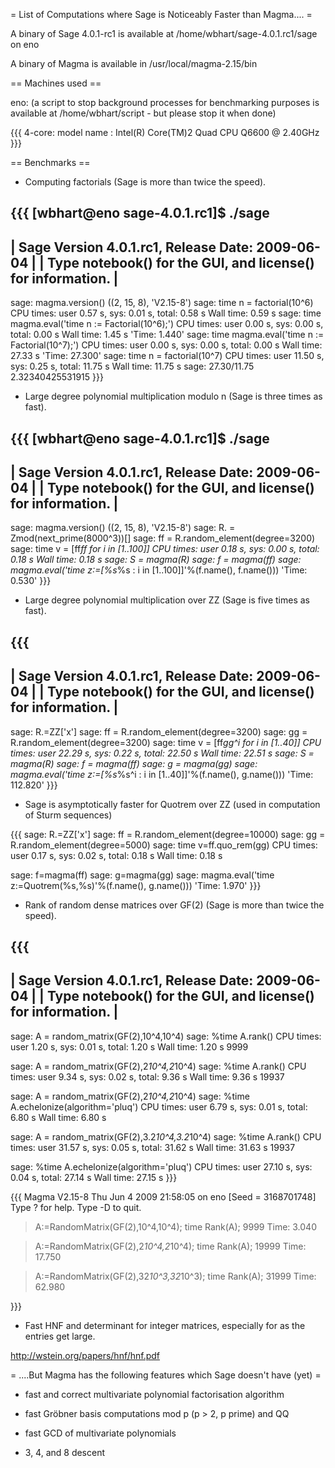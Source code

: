 = List of Computations where Sage is Noticeably Faster than Magma.... =

A binary of Sage 4.0.1-rc1 is available at /home/wbhart/sage-4.0.1.rc1/sage on eno

A binary of Magma is available in /usr/local/magma-2.15/bin

== Machines used ==

eno: (a script to stop background processes for benchmarking purposes is available at /home/wbhart/script - but please stop it when done)

{{{
4-core: model name	: Intel(R) Core(TM)2 Quad CPU    Q6600  @ 2.40GHz
}}}

== Benchmarks ==

* Computing factorials (Sage is more than twice the speed).

{{{
[wbhart@eno sage-4.0.1.rc1]$ ./sage
----------------------------------------------------------------------
| Sage Version 4.0.1.rc1, Release Date: 2009-06-04                   |
| Type notebook() for the GUI, and license() for information.        |
----------------------------------------------------------------------
sage: magma.version()
((2, 15, 8), 'V2.15-8')
sage: time n = factorial(10^6)
CPU times: user 0.57 s, sys: 0.01 s, total: 0.58 s
Wall time: 0.59 s
sage: time magma.eval('time n := Factorial(10^6);')
CPU times: user 0.00 s, sys: 0.00 s, total: 0.00 s
Wall time: 1.45 s
'Time: 1.440'
sage: time magma.eval('time n := Factorial(10^7);')
CPU times: user 0.00 s, sys: 0.00 s, total: 0.00 s
Wall time: 27.33 s
'Time: 27.300'
sage: time n = factorial(10^7)
CPU times: user 11.50 s, sys: 0.25 s, total: 11.75 s
Wall time: 11.75 s
sage: 27.30/11.75
2.32340425531915
}}}

* Large degree polynomial multiplication modulo n (Sage is three times as fast).

{{{
[wbhart@eno sage-4.0.1.rc1]$ ./sage
----------------------------------------------------------------------
| Sage Version 4.0.1.rc1, Release Date: 2009-06-04                   |
| Type notebook() for the GUI, and license() for information.        |
----------------------------------------------------------------------
sage: magma.version()
((2, 15, 8), 'V2.15-8')
sage: R.<t> = Zmod(next_prime(8000^3))[]
sage: ff = R.random_element(degree=3200)
sage: time v = [ff*ff for i in [1..100]]
CPU times: user 0.18 s, sys: 0.00 s, total: 0.18 s
Wall time: 0.18 s
sage: S = magma(R)
sage: f = magma(ff)
sage: magma.eval('time z:=[%s*%s : i in [1..100]]'%(f.name(), f.name()))
'Time: 0.530'
}}}

* Large degree polynomial multiplication over ZZ (Sage is five times as fast).

{{{
----------------------------------------------------------------------
| Sage Version 4.0.1.rc1, Release Date: 2009-06-04                   |
| Type notebook() for the GUI, and license() for information.        |
----------------------------------------------------------------------
sage: R.<x>=ZZ['x']
sage: ff = R.random_element(degree=3200)
sage: gg = R.random_element(degree=3200)
sage: time v = [ff*gg^i for i in [1..40]]
CPU times: user 22.29 s, sys: 0.22 s, total: 22.50 s
Wall time: 22.51 s
sage: S = magma(R)
sage: f = magma(ff)
sage: g = magma(gg)
sage: magma.eval('time z:=[%s*%s^i : i in [1..40]]'%(f.name(), g.name()))
'Time: 112.820'
}}}

* Sage is asymptotically faster for Quotrem over ZZ (used in computation of Sturm sequences)

{{{
sage: R.<x>=ZZ['x']
sage: ff = R.random_element(degree=10000)
sage: gg = R.random_element(degree=5000)
sage: time v=ff.quo_rem(gg)
CPU times: user 0.17 s, sys: 0.02 s, total: 0.18 s
Wall time: 0.18 s

sage: f=magma(ff)
sage: g=magma(gg)
sage: magma.eval('time z:=Quotrem(%s,%s)'%(f.name(), g.name()))
'Time: 1.970'
}}}

* Rank of random dense matrices over GF(2) (Sage is more than twice the speed).

{{{
----------------------------------------------------------------------
| Sage Version 4.0.1.rc1, Release Date: 2009-06-04                   |
| Type notebook() for the GUI, and license() for information.        |
----------------------------------------------------------------------
sage: A = random_matrix(GF(2),10^4,10^4)
sage: %time A.rank()
CPU times: user 1.20 s, sys: 0.01 s, total: 1.20 s
Wall time: 1.20 s
9999

sage: A = random_matrix(GF(2),2*10^4,2*10^4)
sage: %time A.rank()
CPU times: user 9.34 s, sys: 0.02 s, total: 9.36 s
Wall time: 9.36 s
19937

sage: A = random_matrix(GF(2),2*10^4,2*10^4)
sage: %time A.echelonize(algorithm='pluq')
CPU times: user 6.79 s, sys: 0.01 s, total: 6.80 s
Wall time: 6.80 s

sage: A = random_matrix(GF(2),3.2*10^4,3.2*10^4)
sage: %time A.rank()
CPU times: user 31.57 s, sys: 0.05 s, total: 31.62 s
Wall time: 31.63 s
19937

sage: %time A.echelonize(algorithm='pluq')
CPU times: user 27.10 s, sys: 0.04 s, total: 27.14 s
Wall time: 27.15 s
}}}

{{{
Magma V2.15-8     Thu Jun  4 2009 21:58:05 on eno      [Seed = 3168701748]
Type ? for help.  Type <Ctrl>-D to quit.
> A:=RandomMatrix(GF(2),10^4,10^4);
> time Rank(A);
9999
Time: 3.040

> A:=RandomMatrix(GF(2),2*10^4,2*10^4);
> time Rank(A);
19999
Time: 17.750

> A:=RandomMatrix(GF(2),32*10^3,32*10^3);
> time Rank(A);
31999
Time: 62.980

}}}

* Fast HNF and determinant for integer matrices, especially for as the entries get large.

 http://wstein.org/papers/hnf/hnf.pdf


= ....But Magma has the following features which Sage doesn't have (yet) =

* fast and correct multivariate polynomial factorisation algorithm

* fast Gröbner basis computations mod p (p > 2, p prime) and QQ

* fast GCD of multivariate polynomials

* 3, 4, and 8 descent
